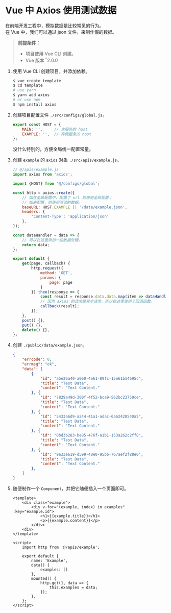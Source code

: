 # Vue 中 Axios 使用测试数据

在前端开发工程中，模拟数据是比较常见的行为。  
在 Vue 中，我们可以通过 json 文件，来制作假的数据。

> **前提条件：**
>
> + 项目使用 Vue CLI 创建。
> + Vue 版本 <sup>^</sup>2.0.0

1. 使用 Vue CLI 创建项目，并添加依赖。

    ```bash
    $ vue create template
    $ cd template
    # use yarn
    $ yarn add axios
    # or use npm
    $ npm install axios
    ```

2. 创建项目配置文件 `./src/configs/global.js`。

    ```javascript
    export const HOST = {
        MAIN: '',     // 主服务的 host
        EXAMPLE: '',  // 样例服务的 host
    };
    ```

    没什么特别的，方便全局统一配置常量。

3. 创建 `example` 的 `axios` 对象 `./src/apis/example.js`。

    ```javascript
    // @/apis/example.js
    import axios from 'axios';

    import {HOST} from '@/configs/global';

    const http = axios.create({
        // 如在全局配置中，配置了 url 则使用全局配置；
        // 如未配置，则使用测试的数据。
        baseURL: HOST.EXAMPLE || '/data/example.json',
        headers: {
            'Content-Type': 'application/json'
        },
    });

    const dataHandler = data => {
        // 可以在这里添加一些数据处理。
        return data;
    };

    export default {
        get(page, callback) {
            http.request({
                method: 'GET',
                params: {
                    page: page
                }
            }).then(response => {
                const result = response.data.data.map(item => dataHandler(item));
                // 因为 axios 的请求是异步请求，所以在这里使用了回调函数。
                callback(result);
            });
        },
        post() {},
        put() {},
        delete() {},
    };
    ```

4. 创建 `./public/data/example.json`。

    ```json
    {
        "errcode": 0,
        "errmsg": "ok",
        "data": [
            {
                "id": "a5e26a40-a060-4e61-89fc-15e61b14695c",
                "title": "Test Data",
                "content": "Text Content."
            }, {
                "id": "7829a49d-300f-4f52-bca9-562bc23750ce",
                "title": "Test Data",
                "content": "Text Content."
            }, {
                "id": "5433a6d9-a244-41a1-adac-6a62420540a5",
                "title": "Test Data",
                "content": "Text Content."
            }, {
                "id": "0bd3b283-be85-476f-a1b1-153a262c2ff8",
                "title": "Test Data",
                "content": "Text Content."
            }, {
                "id": "9e33e619-d599-40e0-95bb-767aef2f88e0",
                "title": "Test Data",
                "content": "Text Content."
            }, 
        ]
    }
    ```

5. 随便制作一个 `Component`，并把它随便插入一个页面即可。

    ```vue
    <template>
        <div class="example">
            <div v-for="(example, index) in examples" :key="example.id">
                <h1>{{example.title}}</h1>
                <p>{{example.content}}</p>
            </div>
        <div>
    </template>

    <script>
        import http from '@/apis/example';

        export default {
            name: 'Example',
            data() {
                examples: []
            },
            mounted() {
                http.get(1, data => {
                    this.examples = data;
                });
            },
        };
    </script>
    ```
